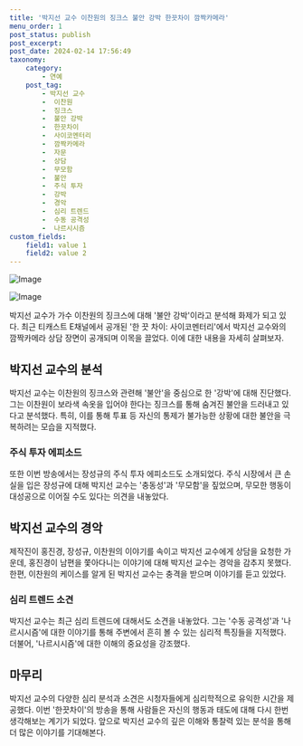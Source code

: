 ```yaml
---
title: '박지선 교수 이찬원의 징크스 불안 강박 한끗차이 깜짝카메라'
menu_order: 1
post_status: publish
post_excerpt: 
post_date: 2024-02-14 17:56:49
taxonomy:
    category:
        - 연예
    post_tag:
        - 박지선 교수
        -  이찬원
        -  징크스
        -  불안 강박
        -  한끗차이
        -  사이코멘터리
        -  깜짝카메라
        -  자문
        -  상담
        -  무모함
        -  불안
        -  주식 투자
        -  강박
        -  경악
        -  심리 트렌드
        -  수동 공격성
        -  나르시시즘
custom_fields:
    field1: value 1
    field2: value 2
---
```


![Image](https://ssl.pstatic.net/mimgnews/image/018/2024/02/13/0005672372_001_20240213160004356.jpg?type=w540)

![Image](https://mimgnews.pstatic.net/image/018/2024/02/13/0005672372_002_20240213160004373.jpg?type=w540)

박지선 교수가 가수 이찬원의 징크스에 대해 '불안 강박'이라고 분석해 화제가 되고 있다. 최근 티캐스트 E채널에서 공개된 '한 끗 차이: 사이코멘터리'에서 박지선 교수와의 깜짝카메라 상담 장면이 공개되며 이목을 끌었다. 이에 대한 내용을 자세히 살펴보자.
## 박지선 교수의 분석
박지선 교수는 이찬원의 징크스와 관련해 '불안'을 중심으로 한 '강박'에 대해 진단했다. 그는 이찬원이 보라색 속옷을 입어야 한다는 징크스를 통해 숨겨진 불안을 드러내고 있다고 분석했다. 특히, 이를 통해 투표 등 자신의 통제가 불가능한 상황에 대한 불안을 극복하려는 모습을 지적했다.
### 주식 투자 에피소드
또한 이번 방송에서는 장성규의 주식 투자 에피소드도 소개되었다. 주식 시장에서 큰 손실을 입은 장성규에 대해 박지선 교수는 '충동성'과 '무모함'을 짚었으며, 무모한 행동이 대성공으로 이어질 수도 있다는 의견을 내놓았다.
## 박지선 교수의 경악
제작진이 홍진경, 장성규, 이찬원의 이야기를 속이고 박지선 교수에게 상담을 요청한 가운데, 홍진경이 남편을 쫓아다니는 이야기에 대해 박지선 교수는 경악을 감추지 못했다. 한편, 이찬원의 케이스를 알게 된 박지선 교수는 충격을 받으며 이야기를 듣고 있었다.
### 심리 트렌드 소견
박지선 교수는 최근 심리 트렌드에 대해서도 소견을 내놓았다. 그는 '수동 공격성'과 '나르시시즘'에 대한 이야기를 통해 주변에서 흔히 볼 수 있는 심리적 특징들을 지적했다. 더불어, '나르시시즘'에 대한 이해의 중요성을 강조했다.
## 마무리
박지선 교수의 다양한 심리 분석과 소견은 시청자들에게 심리학적으로 유익한 시간을 제공했다. 이번 '한끗차이'의 방송을 통해 사람들은 자신의 행동과 태도에 대해 다시 한번 생각해보는 계기가 되었다. 앞으로 박지선 교수의 깊은 이해와 통찰력 있는 분석을 통해 더 많은 이야기를 기대해본다.
